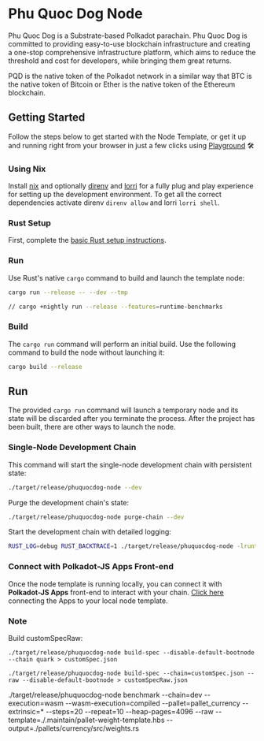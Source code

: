 # Phu Quoc Dog Node

Phu Quoc Dog is a Substrate-based Polkadot parachain. Phu Quoc Dog is committed to providing easy-to-use blockchain infrastructure and creating a one-stop comprehensive infrastructure platform, which aims to reduce the threshold and cost for developers, while bringing them great returns.

PQD is the native token of the Polkadot network in a similar way that BTC is the native token of Bitcoin or Ether is the native token of the Ethereum blockchain.

## Getting Started

Follow the steps below to get started with the Node Template, or get it up and running right from your browser
in just a few clicks using [Playground](https://playground.substrate.dev/) :hammer_and_wrench:

### Using Nix

Install [nix](https://nixos.org/) and optionally [direnv](https://github.com/direnv/direnv) and [lorri](https://github.com/target/lorri) for a fully plug
and play experience for setting up the development environment. To get all the correct dependencies activate direnv `direnv allow` and lorri `lorri shell`.

### Rust Setup

First, complete the [basic Rust setup instructions](./docs/rust-setup.md).

### Run

Use Rust's native `cargo` command to build and launch the template node:

```sh
cargo run --release -- --dev --tmp

// cargo +nightly run --release --features=runtime-benchmarks
```

### Build

The `cargo run` command will perform an initial build. Use the following command to build the node
without launching it:

```sh
cargo build --release
```

## Run

The provided `cargo run` command will launch a temporary node and its state will be discarded after
you terminate the process. After the project has been built, there are other ways to launch the
node.

### Single-Node Development Chain

This command will start the single-node development chain with persistent state:

```bash
./target/release/phuquocdog-node --dev
```

Purge the development chain's state:

```bash
./target/release/phuquocdog-node purge-chain --dev
```

Start the development chain with detailed logging:

```bash
RUST_LOG=debug RUST_BACKTRACE=1 ./target/release/phuquocdog-node -lruntime=debug --dev
```

### Connect with Polkadot-JS Apps Front-end

Once the node template is running locally, you can connect it with **Polkadot-JS Apps** front-end
to interact with your chain. [Click here](https://polkadot.js.org/apps/#/explorer?rpc=ws://localhost:9944) connecting the Apps to your local node template.


### Note

Build customSpecRaw: 

```
./target/release/phuquocdog-node build-spec --disable-default-bootnode --chain quark > customSpec.json

```

```
./target/release/phuquocdog-node build-spec --chain=customSpec.json --raw --disable-default-bootnode > customSpecRaw.json
```

./target/release/phuquocdog-node benchmark --chain=dev --execution=wasm --wasm-execution=compiled --pallet=pallet_currency --extrinsic=*  --steps=20 --repeat=10 --heap-pages=4096  --raw --template=./.maintain/pallet-weight-template.hbs --output=./pallets/currency/src/weights.rs

